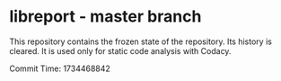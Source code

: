 # libreport - master branch

This repository contains the frozen state of the repository.
Its history is cleared. It is used only for static code
analysis with Codacy.

Commit Time: 1734468842